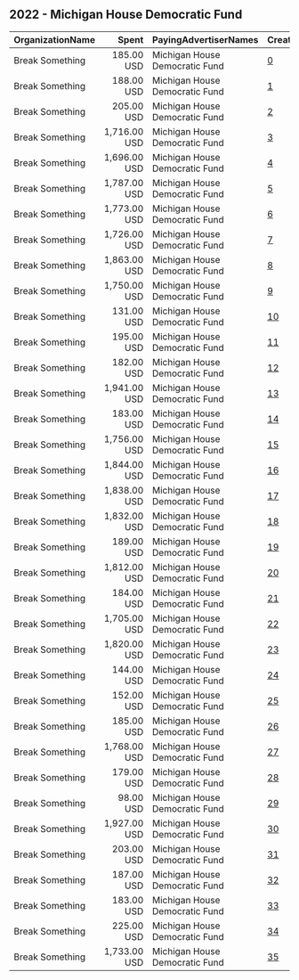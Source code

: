 ## 2022 - Michigan House Democratic Fund 
|OrganizationName|Spent|PayingAdvertiserNames|CreativeUrls|Impressions|Genders|AgeBrackets|CountryCodes|BillingAddresses|CandidateBallotInformation|
|:---|---:|:---|:---|---:|:---|:---|:---|:---|:---|
|Break Something|185.00 USD|Michigan House Democratic Fund|[0](https://www.snap.com/political-ads/asset/55bfe45936c49993c5063a2ec1e14f4d8712bb24dcf1b8421766bc384fae2bc2?mediaType=mp4)|6,411||18+|united states|"1768 Columbia Road NW #3,Washington,20009,US"|HD38|
|Break Something|188.00 USD|Michigan House Democratic Fund|[1](https://www.snap.com/political-ads/asset/55bfe45936c49993c5063a2ec1e14f4d8712bb24dcf1b8421766bc384fae2bc2?mediaType=mp4)|6,270||18+|united states|"1768 Columbia Road NW #3,Washington,20009,US"|HD21|
|Break Something|205.00 USD|Michigan House Democratic Fund|[2](https://www.snap.com/political-ads/asset/55bfe45936c49993c5063a2ec1e14f4d8712bb24dcf1b8421766bc384fae2bc2?mediaType=mp4)|6,605||18+|united states|"1768 Columbia Road NW #3,Washington,20009,US"|HD31|
|Break Something|1,716.00 USD|Michigan House Democratic Fund|[3](https://www.snap.com/political-ads/asset/fdb246110745cea47584c84d755ca534cc327044ea150052a7ace5fb330da8dc?mediaType=mp4)|60,629||18+|united states|"1768 Columbia Road NW #3,Washington,20009,US"|HD55|
|Break Something|1,696.00 USD|Michigan House Democratic Fund|[4](https://www.snap.com/political-ads/asset/fdb246110745cea47584c84d755ca534cc327044ea150052a7ace5fb330da8dc?mediaType=mp4)|60,987||18+|united states|"1768 Columbia Road NW #3,Washington,20009,US"|HD109|
|Break Something|1,787.00 USD|Michigan House Democratic Fund|[5](https://www.snap.com/political-ads/asset/fdb246110745cea47584c84d755ca534cc327044ea150052a7ace5fb330da8dc?mediaType=mp4)|69,140||18+|united states|"1768 Columbia Road NW #3,Washington,20009,US"|HD81|
|Break Something|1,773.00 USD|Michigan House Democratic Fund|[6](https://www.snap.com/political-ads/asset/fdb246110745cea47584c84d755ca534cc327044ea150052a7ace5fb330da8dc?mediaType=mp4)|62,048||18+|united states|"1768 Columbia Road NW #3,Washington,20009,US"|HD22|
|Break Something|1,726.00 USD|Michigan House Democratic Fund|[7](https://www.snap.com/political-ads/asset/fdb246110745cea47584c84d755ca534cc327044ea150052a7ace5fb330da8dc?mediaType=mp4)|62,816||18+|united states|"1768 Columbia Road NW #3,Washington,20009,US"|HD27|
|Break Something|1,863.00 USD|Michigan House Democratic Fund|[8](https://www.snap.com/political-ads/asset/fdb246110745cea47584c84d755ca534cc327044ea150052a7ace5fb330da8dc?mediaType=mp4)|65,577||18+|united states|"1768 Columbia Road NW #3,Washington,20009,US"|HD31|
|Break Something|1,750.00 USD|Michigan House Democratic Fund|[9](https://www.snap.com/political-ads/asset/fdb246110745cea47584c84d755ca534cc327044ea150052a7ace5fb330da8dc?mediaType=mp4)|66,856||18+|united states|"1768 Columbia Road NW #3,Washington,20009,US"|HD44|
|Break Something|131.00 USD|Michigan House Democratic Fund|[10](https://www.snap.com/political-ads/asset/55bfe45936c49993c5063a2ec1e14f4d8712bb24dcf1b8421766bc384fae2bc2?mediaType=mp4)|4,062||18+|united states|"1768 Columbia Road NW #3,Washington,20009,US"|HD55|
|Break Something|195.00 USD|Michigan House Democratic Fund|[11](https://www.snap.com/political-ads/asset/55bfe45936c49993c5063a2ec1e14f4d8712bb24dcf1b8421766bc384fae2bc2?mediaType=mp4)|7,149||18+|united states|"1768 Columbia Road NW #3,Washington,20009,US"|HD76|
|Break Something|182.00 USD|Michigan House Democratic Fund|[12](https://www.snap.com/political-ads/asset/55bfe45936c49993c5063a2ec1e14f4d8712bb24dcf1b8421766bc384fae2bc2?mediaType=mp4)|5,442||18+|united states|"1768 Columbia Road NW #3,Washington,20009,US"|HD83|
|Break Something|1,941.00 USD|Michigan House Democratic Fund|[13](https://www.snap.com/political-ads/asset/fdb246110745cea47584c84d755ca534cc327044ea150052a7ace5fb330da8dc?mediaType=mp4)|68,513||18+|united states|"1768 Columbia Road NW #3,Washington,20009,US"|HD27|
|Break Something|183.00 USD|Michigan House Democratic Fund|[14](https://www.snap.com/political-ads/asset/55bfe45936c49993c5063a2ec1e14f4d8712bb24dcf1b8421766bc384fae2bc2?mediaType=mp4)|6,240||18+|united states|"1768 Columbia Road NW #3,Washington,20009,US"|HD61|
|Break Something|1,756.00 USD|Michigan House Democratic Fund|[15](https://www.snap.com/political-ads/asset/fdb246110745cea47584c84d755ca534cc327044ea150052a7ace5fb330da8dc?mediaType=mp4)|68,217|||united states|"1768 Columbia Road NW #3,Washington,20009,US"|HD38|
|Break Something|1,844.00 USD|Michigan House Democratic Fund|[16](https://www.snap.com/political-ads/asset/fdb246110745cea47584c84d755ca534cc327044ea150052a7ace5fb330da8dc?mediaType=mp4)|65,691||18+|united states|"1768 Columbia Road NW #3,Washington,20009,US"|HD61|
|Break Something|1,838.00 USD|Michigan House Democratic Fund|[17](https://www.snap.com/political-ads/asset/fdb246110745cea47584c84d755ca534cc327044ea150052a7ace5fb330da8dc?mediaType=mp4)|67,315||18+|united states|"1768 Columbia Road NW #3,Washington,20009,US"|HD76|
|Break Something|1,832.00 USD|Michigan House Democratic Fund|[18](https://www.snap.com/political-ads/asset/fdb246110745cea47584c84d755ca534cc327044ea150052a7ace5fb330da8dc?mediaType=mp4)|68,179||18+|united states|"1768 Columbia Road NW #3,Washington,20009,US"|HD29|
|Break Something|189.00 USD|Michigan House Democratic Fund|[19](https://www.snap.com/political-ads/asset/55bfe45936c49993c5063a2ec1e14f4d8712bb24dcf1b8421766bc384fae2bc2?mediaType=mp4)|5,664||18+|united states|"1768 Columbia Road NW #3,Washington,20009,US"|HD81|
|Break Something|1,812.00 USD|Michigan House Democratic Fund|[20](https://www.snap.com/political-ads/asset/fdb246110745cea47584c84d755ca534cc327044ea150052a7ace5fb330da8dc?mediaType=mp4)|69,323||18+|united states|"1768 Columbia Road NW #3,Washington,20009,US"|HD27|
|Break Something|184.00 USD|Michigan House Democratic Fund|[21](https://www.snap.com/political-ads/asset/55bfe45936c49993c5063a2ec1e14f4d8712bb24dcf1b8421766bc384fae2bc2?mediaType=mp4)|6,185||18+|united states|"1768 Columbia Road NW #3,Washington,20009,US"|HD29|
|Break Something|1,705.00 USD|Michigan House Democratic Fund|[22](https://www.snap.com/political-ads/asset/fdb246110745cea47584c84d755ca534cc327044ea150052a7ace5fb330da8dc?mediaType=mp4)|57,820||18+|united states|"1768 Columbia Road NW #3,Washington,20009,US"|HD103|
|Break Something|1,820.00 USD|Michigan House Democratic Fund|[23](https://www.snap.com/political-ads/asset/fdb246110745cea47584c84d755ca534cc327044ea150052a7ace5fb330da8dc?mediaType=mp4)|69,877|||united states|"1768 Columbia Road NW #3,Washington,20009,US"|HD54|
|Break Something|144.00 USD|Michigan House Democratic Fund|[24](https://www.snap.com/political-ads/asset/55bfe45936c49993c5063a2ec1e14f4d8712bb24dcf1b8421766bc384fae2bc2?mediaType=mp4)|4,075||18+|united states|"1768 Columbia Road NW #3,Washington,20009,US"|HD54|
|Break Something|152.00 USD|Michigan House Democratic Fund|[25](https://www.snap.com/political-ads/asset/55bfe45936c49993c5063a2ec1e14f4d8712bb24dcf1b8421766bc384fae2bc2?mediaType=mp4)|4,552||18+|united states|"1768 Columbia Road NW #3,Washington,20009,US"|HD103|
|Break Something|185.00 USD|Michigan House Democratic Fund|[26](https://www.snap.com/political-ads/asset/55bfe45936c49993c5063a2ec1e14f4d8712bb24dcf1b8421766bc384fae2bc2?mediaType=mp4)|5,366||18+|united states|"1768 Columbia Road NW #3,Washington,20009,US"|HD27|
|Break Something|1,768.00 USD|Michigan House Democratic Fund|[27](https://www.snap.com/political-ads/asset/fdb246110745cea47584c84d755ca534cc327044ea150052a7ace5fb330da8dc?mediaType=mp4)|63,918||18+|united states|"1768 Columbia Road NW #3,Washington,20009,US"|HD58|
|Break Something|179.00 USD|Michigan House Democratic Fund|[28](https://www.snap.com/political-ads/asset/55bfe45936c49993c5063a2ec1e14f4d8712bb24dcf1b8421766bc384fae2bc2?mediaType=mp4)|4,799||18+|united states|"1768 Columbia Road NW #3,Washington,20009,US"|HD58|
|Break Something|98.00 USD|Michigan House Democratic Fund|[29](https://www.snap.com/political-ads/asset/55bfe45936c49993c5063a2ec1e14f4d8712bb24dcf1b8421766bc384fae2bc2?mediaType=mp4)|3,023||18+|united states|"1768 Columbia Road NW #3,Washington,20009,US"|HD109|
|Break Something|1,927.00 USD|Michigan House Democratic Fund|[30](https://www.snap.com/political-ads/asset/fdb246110745cea47584c84d755ca534cc327044ea150052a7ace5fb330da8dc?mediaType=mp4)|71,241||18+|united states|"1768 Columbia Road NW #3,Washington,20009,US"|HD83|
|Break Something|203.00 USD|Michigan House Democratic Fund|[31](https://www.snap.com/political-ads/asset/55bfe45936c49993c5063a2ec1e14f4d8712bb24dcf1b8421766bc384fae2bc2?mediaType=mp4)|6,919|||united states|"1768 Columbia Road NW #3,Washington,20009,US"|HD22|
|Break Something|187.00 USD|Michigan House Democratic Fund|[32](https://www.snap.com/political-ads/asset/55bfe45936c49993c5063a2ec1e14f4d8712bb24dcf1b8421766bc384fae2bc2?mediaType=mp4)|5,313||18+|united states|"1768 Columbia Road NW #3,Washington,20009,US"|HD27|
|Break Something|183.00 USD|Michigan House Democratic Fund|[33](https://www.snap.com/political-ads/asset/55bfe45936c49993c5063a2ec1e14f4d8712bb24dcf1b8421766bc384fae2bc2?mediaType=mp4)|6,317||18+|united states|"1768 Columbia Road NW #3,Washington,20009,US"|HD44|
|Break Something|225.00 USD|Michigan House Democratic Fund|[34](https://www.snap.com/political-ads/asset/55bfe45936c49993c5063a2ec1e14f4d8712bb24dcf1b8421766bc384fae2bc2?mediaType=mp4)|7,346|||united states|"1768 Columbia Road NW #3,Washington,20009,US"|HD27|
|Break Something|1,733.00 USD|Michigan House Democratic Fund|[35](https://www.snap.com/political-ads/asset/fdb246110745cea47584c84d755ca534cc327044ea150052a7ace5fb330da8dc?mediaType=mp4)|63,088||18+|united states|"1768 Columbia Road NW #3,Washington,20009,US"|HD21|
